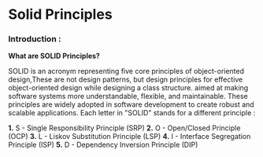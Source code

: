 # Solid Principles

### Introduction :

**What are SOLID Principles?**

SOLID is an acronym representing five core principles of object-oriented design,These are not design patterns, but design principles for effective object-oriented design while designing a class structure. aimed at making software systems more understandable, flexible, and maintainable. These principles are widely adopted in software development to create robust and scalable applications. Each letter in "SOLID" stands for a different principle :

**1.** S - Single Responsibility Principle (SRP)
**2.** O - Open/Closed Principle (OCP)
**3.** L - Liskov Substitution Principle (LSP)
**4.** I - Interface Segregation Principle (ISP)
**5.** D - Dependency Inversion Principle (DIP)




